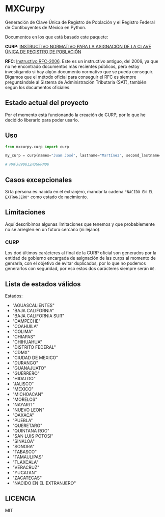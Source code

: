 # MXCurpy

Generación de Clave Única de Registro de Población y el Registro Federal de Contibuyentes de México en Python.

Documentos en los que está basado este paquete:

**CURP**: [INSTRUCTIVO NORMATIVO PARA LA ASIGNACIÓN DE LA CLAVE ÚNICA DE REGISTRO DE
POBLACIÓN](/docs/dof18102021.pdf)

**RFC**: [Instructivo RFC-2006](/docs/RFC-2006.pdf). Este es un instructivo antiguo, del 2006, ya que no he encontrado documentos más recientes públicos, pero estoy investigando si hay algún documento normativo que se pueda conseguir. Digamos que el método oficial para conseguir el RFC es siempre preguntándole al Sistema de Administración Tributaria (SAT), también según los documentos oficiales.

## Estado actual del proyecto

Por el momento está funcionando la creación de CURP, por lo que he decidido liberarlo para poder usarlo.

## Uso

```python
from mxcurpy.curp import curp

my_curp = curp(names="Juan José", lastname="Martínez", second_lastname="Pérez", birth_date="12-08-1989", birth_state="Durango", sex="h")

# MAPJ890812HDGRRN00

```

## Casos excepcionales

Si la persona es nacida en el extranjero, mandar la cadena `"NACIDO EN EL EXTRANJERO"` como estado de nacimiento.

## Limitaciones

Aquí describimos algunas limitaciones que tenemos y que probablemente no se arreglen en un futuro cercano (ni lejano).

### CURP

Los dod últimos carácteres al final de la CURP oficial son generados por la entidad de gobierno encargada de asignación de las curps al momento de genrarla, con el objetivo de
evitar duplicados, por lo que no podemos generarlos con seguridad, por eso estos dos carácteres siempre serán `00`.

## Lista de estados válidos

Estados:

* "AGUASCALIENTES"
* "BAJA CALIFORNIA"
* "BAJA CALIFORNIA SUR"
* "CAMPECHE"
* "COAHUILA"
* "COLIMA"
* "CHIAPAS"
* "CHIHUAHUA"
* "DISTRITO FEDERAL"
* "CDMX"
* "CIUDAD DE MEXICO"
* "DURANGO"
* "GUANAJUATO"
* "GUERRERO"
* "HIDALGO"
* "JALISCO"
* "MEXICO"
* "MICHOACAN"
* "MORELOS"
* "NAYARIT"
* "NUEVO LEON"
* "OAXACA"
* "PUEBLA"
* "QUERETARO"
* "QUINTANA ROO"
* "SAN LUIS POTOSI"
* "SINALOA"
* "SONORA"
* "TABASCO"
* "TAMAULIPAS"
* "TLAXCALA"
* "VERACRUZ"
* "YUCATAN"
* "ZACATECAS"
* "NACIDO EN EL EXTRANJERO"

## LICENCIA

MIT
